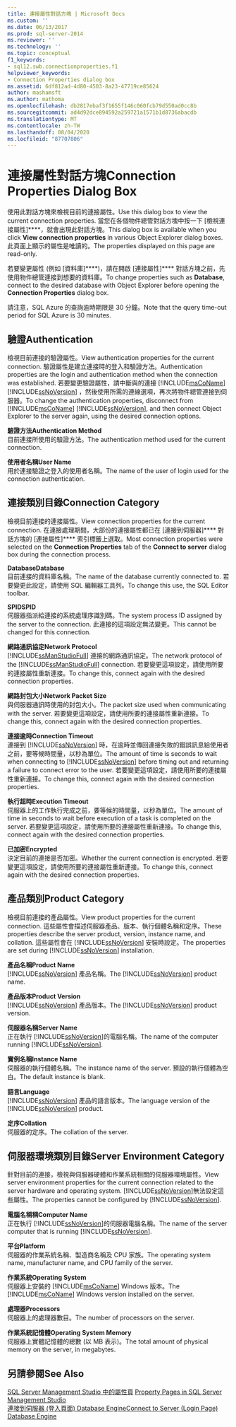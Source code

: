 ```yaml
---
title: 連接屬性對話方塊 | Microsoft Docs
ms.custom: ''
ms.date: 06/13/2017
ms.prod: sql-server-2014
ms.reviewer: ''
ms.technology: ''
ms.topic: conceptual
f1_keywords:
- sql12.swb.connectionproperties.f1
helpviewer_keywords:
- Connection Properties dialog box
ms.assetid: 6df812ad-4d80-4503-8a23-47719ce85624
author: mashamsft
ms.author: mathoma
ms.openlocfilehash: db2817ebaf3f1655f146c060fcb79d550ad0cc8b
ms.sourcegitcommit: ad4d92dce894592a259721a1571b1d8736abacdb
ms.translationtype: MT
ms.contentlocale: zh-TW
ms.lasthandoff: 08/04/2020
ms.locfileid: "87707806"
---
```

# <a name="connection-properties-dialog-box"></a><span data-ttu-id="01cb7-102">連接屬性對話方塊</span><span class="sxs-lookup"><span data-stu-id="01cb7-102">Connection Properties Dialog Box</span></span>
  <span data-ttu-id="01cb7-103">使用此對話方塊來檢視目前的連接屬性。</span><span class="sxs-lookup"><span data-stu-id="01cb7-103">Use this dialog box to view the current connection properties.</span></span> <span data-ttu-id="01cb7-104">當您在各個物件總管對話方塊中按一下 [檢視連接屬性]\*\*\*\*，就會出現此對話方塊。</span><span class="sxs-lookup"><span data-stu-id="01cb7-104">This dialog box is available when you click **View connection properties** in various Object Explorer dialog boxes.</span></span> <span data-ttu-id="01cb7-105">此頁面上顯示的屬性是唯讀的。</span><span class="sxs-lookup"><span data-stu-id="01cb7-105">The properties displayed on this page are read-only.</span></span>  
  
 <span data-ttu-id="01cb7-106">若要變更屬性 (例如 [資料庫]\*\*\*\*)，請在開啟 [連接屬性]\*\*\*\* 對話方塊之前，先使用物件總管連接到想要的資料庫。</span><span class="sxs-lookup"><span data-stu-id="01cb7-106">To change properties such as **Database**, connect to the desired database with Object Explorer before opening the **Connection Properties** dialog box.</span></span>  
  
 <span data-ttu-id="01cb7-107">請注意，SQL Azure 的查詢逾時期限是 30 分鐘。</span><span class="sxs-lookup"><span data-stu-id="01cb7-107">Note that the query time-out period for SQL Azure is 30 minutes.</span></span>  
  
## <a name="authentication"></a><span data-ttu-id="01cb7-108">驗證</span><span class="sxs-lookup"><span data-stu-id="01cb7-108">Authentication</span></span>  
 <span data-ttu-id="01cb7-109">檢視目前連接的驗證屬性。</span><span class="sxs-lookup"><span data-stu-id="01cb7-109">View authentication properties for the current connection.</span></span> <span data-ttu-id="01cb7-110">驗證屬性是建立連接時的登入和驗證方法。</span><span class="sxs-lookup"><span data-stu-id="01cb7-110">Authentication properties are the login and authentication method when the connection was established.</span></span> <span data-ttu-id="01cb7-111">若要變更驗證屬性，請中斷與的連接 [!INCLUDE[msCoName](../includes/msconame-md.md)] [!INCLUDE[ssNoVersion](../includes/ssnoversion-md.md)] ，然後使用所需的連線選項，再次將物件總管連接到伺服器。</span><span class="sxs-lookup"><span data-stu-id="01cb7-111">To change the authentication properties, disconnect from [!INCLUDE[msCoName](../includes/msconame-md.md)] [!INCLUDE[ssNoVersion](../includes/ssnoversion-md.md)], and then connect Object Explorer to the server again, using the desired connection options.</span></span>  
  
 <span data-ttu-id="01cb7-112">**驗證方法**</span><span class="sxs-lookup"><span data-stu-id="01cb7-112">**Authentication Method**</span></span>  
 <span data-ttu-id="01cb7-113">目前連接所使用的驗證方法。</span><span class="sxs-lookup"><span data-stu-id="01cb7-113">The authentication method used for the current connection.</span></span>  
  
 <span data-ttu-id="01cb7-114">**使用者名稱**</span><span class="sxs-lookup"><span data-stu-id="01cb7-114">**User Name**</span></span>  
 <span data-ttu-id="01cb7-115">用於連接驗證之登入的使用者名稱。</span><span class="sxs-lookup"><span data-stu-id="01cb7-115">The name of the user of login used for the connection authentication.</span></span>  
  
## <a name="connection-category"></a><span data-ttu-id="01cb7-116">連接類別目錄</span><span class="sxs-lookup"><span data-stu-id="01cb7-116">Connection Category</span></span>  
 <span data-ttu-id="01cb7-117">檢視目前連接的連接屬性。</span><span class="sxs-lookup"><span data-stu-id="01cb7-117">View connection properties for the current connection.</span></span> <span data-ttu-id="01cb7-118">在連接處理期間，大部份的連接屬性都已在 [連接到伺服器]\*\*\*\* 對話方塊的 [連接屬性]\*\*\*\* 索引標籤上選取。</span><span class="sxs-lookup"><span data-stu-id="01cb7-118">Most connection properties were selected on the **Connection Properties** tab of the **Connect to server** dialog box during the connection process.</span></span>  
  
 <span data-ttu-id="01cb7-119">**Database**</span><span class="sxs-lookup"><span data-stu-id="01cb7-119">**Database**</span></span>  
 <span data-ttu-id="01cb7-120">目前連接的資料庫名稱。</span><span class="sxs-lookup"><span data-stu-id="01cb7-120">The name of the database currently connected to.</span></span> <span data-ttu-id="01cb7-121">若要變更此設定，請使用 SQL 編輯器工具列。</span><span class="sxs-lookup"><span data-stu-id="01cb7-121">To change this use, the SQL Editor toolbar.</span></span>  
  
 <span data-ttu-id="01cb7-122">**SPID**</span><span class="sxs-lookup"><span data-stu-id="01cb7-122">**SPID**</span></span>  
 <span data-ttu-id="01cb7-123">伺服器指派給連接的系統處理序識別碼。</span><span class="sxs-lookup"><span data-stu-id="01cb7-123">The system process ID assigned by the server to the connection.</span></span> <span data-ttu-id="01cb7-124">此連接的這項設定無法變更。</span><span class="sxs-lookup"><span data-stu-id="01cb7-124">This cannot be changed for this connection.</span></span>  
  
 <span data-ttu-id="01cb7-125">**網路通訊協定**</span><span class="sxs-lookup"><span data-stu-id="01cb7-125">**Network Protocol**</span></span>  
 <span data-ttu-id="01cb7-126">[!INCLUDE[ssManStudioFull](../includes/ssmanstudiofull-md.md)] 連接的網路通訊協定。</span><span class="sxs-lookup"><span data-stu-id="01cb7-126">The network protocol of the [!INCLUDE[ssManStudioFull](../includes/ssmanstudiofull-md.md)] connection.</span></span> <span data-ttu-id="01cb7-127">若要變更這項設定，請使用所要的連接屬性重新連接。</span><span class="sxs-lookup"><span data-stu-id="01cb7-127">To change this, connect again with the desired connection properties.</span></span>  
  
 <span data-ttu-id="01cb7-128">**網路封包大小**</span><span class="sxs-lookup"><span data-stu-id="01cb7-128">**Network Packet Size**</span></span>  
 <span data-ttu-id="01cb7-129">與伺服器通訊時使用的封包大小。</span><span class="sxs-lookup"><span data-stu-id="01cb7-129">The packet size used when communicating with the server.</span></span> <span data-ttu-id="01cb7-130">若要變更這項設定，請使用所要的連接屬性重新連接。</span><span class="sxs-lookup"><span data-stu-id="01cb7-130">To change this, connect again with the desired connection properties.</span></span>  
  
 <span data-ttu-id="01cb7-131">**連接逾時**</span><span class="sxs-lookup"><span data-stu-id="01cb7-131">**Connection Timeout**</span></span>  
 <span data-ttu-id="01cb7-132">連接到 [!INCLUDE[ssNoVersion](../includes/ssnoversion-md.md)] 時，在逾時並傳回連接失敗的錯誤訊息給使用者之前，要等候時間量，以秒為單位。</span><span class="sxs-lookup"><span data-stu-id="01cb7-132">The amount of time is seconds to wait when connecting to [!INCLUDE[ssNoVersion](../includes/ssnoversion-md.md)] before timing out and returning a failure to connect error to the user.</span></span> <span data-ttu-id="01cb7-133">若要變更這項設定，請使用所要的連接屬性重新連接。</span><span class="sxs-lookup"><span data-stu-id="01cb7-133">To change this, connect again with the desired connection properties.</span></span>  
  
 <span data-ttu-id="01cb7-134">**執行超時**</span><span class="sxs-lookup"><span data-stu-id="01cb7-134">**Execution Timeout**</span></span>  
 <span data-ttu-id="01cb7-135">伺服器上的工作執行完成之前，要等候的時間量，以秒為單位。</span><span class="sxs-lookup"><span data-stu-id="01cb7-135">The amount of time in seconds to wait before execution of a task is completed on the server.</span></span> <span data-ttu-id="01cb7-136">若要變更這項設定，請使用所要的連接屬性重新連接。</span><span class="sxs-lookup"><span data-stu-id="01cb7-136">To change this, connect again with the desired connection properties.</span></span>  
  
 <span data-ttu-id="01cb7-137">**已加密**</span><span class="sxs-lookup"><span data-stu-id="01cb7-137">**Encrypted**</span></span>  
 <span data-ttu-id="01cb7-138">決定目前的連接是否加密。</span><span class="sxs-lookup"><span data-stu-id="01cb7-138">Whether the current connection is encrypted.</span></span> <span data-ttu-id="01cb7-139">若要變更這項設定，請使用所要的連接屬性重新連接。</span><span class="sxs-lookup"><span data-stu-id="01cb7-139">To change this, connect again with the desired connection properties.</span></span>  
  
## <a name="product-category"></a><span data-ttu-id="01cb7-140">產品類別</span><span class="sxs-lookup"><span data-stu-id="01cb7-140">Product Category</span></span>  
 <span data-ttu-id="01cb7-141">檢視目前連接的產品屬性。</span><span class="sxs-lookup"><span data-stu-id="01cb7-141">View product properties for the current connection.</span></span> <span data-ttu-id="01cb7-142">這些屬性會描述伺服器產品、版本、執行個體名稱和定序。</span><span class="sxs-lookup"><span data-stu-id="01cb7-142">These properties describe the server product, version, instance name, and collation.</span></span> <span data-ttu-id="01cb7-143">這些屬性會在 [!INCLUDE[ssNoVersion](../includes/ssnoversion-md.md)] 安裝時設定。</span><span class="sxs-lookup"><span data-stu-id="01cb7-143">The properties are set during [!INCLUDE[ssNoVersion](../includes/ssnoversion-md.md)] installation.</span></span>  
  
 <span data-ttu-id="01cb7-144">**產品名稱**</span><span class="sxs-lookup"><span data-stu-id="01cb7-144">**Product Name**</span></span>  
 <span data-ttu-id="01cb7-145">[!INCLUDE[ssNoVersion](../includes/ssnoversion-md.md)] 產品名稱。</span><span class="sxs-lookup"><span data-stu-id="01cb7-145">The [!INCLUDE[ssNoVersion](../includes/ssnoversion-md.md)] product name.</span></span>  
  
 <span data-ttu-id="01cb7-146">**產品版本**</span><span class="sxs-lookup"><span data-stu-id="01cb7-146">**Product Version**</span></span>  
 <span data-ttu-id="01cb7-147">[!INCLUDE[ssNoVersion](../includes/ssnoversion-md.md)] 產品版本。</span><span class="sxs-lookup"><span data-stu-id="01cb7-147">The [!INCLUDE[ssNoVersion](../includes/ssnoversion-md.md)] product version.</span></span>  
  
 <span data-ttu-id="01cb7-148">**伺服器名稱**</span><span class="sxs-lookup"><span data-stu-id="01cb7-148">**Server Name**</span></span>  
 <span data-ttu-id="01cb7-149">正在執行 [!INCLUDE[ssNoVersion](../includes/ssnoversion-md.md)]的電腦名稱。</span><span class="sxs-lookup"><span data-stu-id="01cb7-149">The name of the computer running [!INCLUDE[ssNoVersion](../includes/ssnoversion-md.md)].</span></span>  
  
 <span data-ttu-id="01cb7-150">**實例名稱**</span><span class="sxs-lookup"><span data-stu-id="01cb7-150">**Instance Name**</span></span>  
 <span data-ttu-id="01cb7-151">伺服器的執行個體名稱。</span><span class="sxs-lookup"><span data-stu-id="01cb7-151">The instance name of the server.</span></span> <span data-ttu-id="01cb7-152">預設的執行個體為空白。</span><span class="sxs-lookup"><span data-stu-id="01cb7-152">The default instance is blank.</span></span>  
  
 <span data-ttu-id="01cb7-153">**語言**</span><span class="sxs-lookup"><span data-stu-id="01cb7-153">**Language**</span></span>  
 <span data-ttu-id="01cb7-154">[!INCLUDE[ssNoVersion](../includes/ssnoversion-md.md)] 產品的語言版本。</span><span class="sxs-lookup"><span data-stu-id="01cb7-154">The language version of the [!INCLUDE[ssNoVersion](../includes/ssnoversion-md.md)] product.</span></span>  
  
 <span data-ttu-id="01cb7-155">**定序**</span><span class="sxs-lookup"><span data-stu-id="01cb7-155">**Collation**</span></span>  
 <span data-ttu-id="01cb7-156">伺服器的定序。</span><span class="sxs-lookup"><span data-stu-id="01cb7-156">The collation of the server.</span></span>  
  
## <a name="server-environment-category"></a><span data-ttu-id="01cb7-157">伺服器環境類別目錄</span><span class="sxs-lookup"><span data-stu-id="01cb7-157">Server Environment Category</span></span>  
 <span data-ttu-id="01cb7-158">針對目前的連接，檢視與伺服器硬體和作業系統相關的伺服器環境屬性。</span><span class="sxs-lookup"><span data-stu-id="01cb7-158">View server environment properties for the current connection related to the server hardware and operating system.</span></span> <span data-ttu-id="01cb7-159">[!INCLUDE[ssNoVersion](../includes/ssnoversion-md.md)]無法設定這些屬性。</span><span class="sxs-lookup"><span data-stu-id="01cb7-159">The properties cannot be configured by [!INCLUDE[ssNoVersion](../includes/ssnoversion-md.md)].</span></span>  
  
 <span data-ttu-id="01cb7-160">**電腦名稱稱**</span><span class="sxs-lookup"><span data-stu-id="01cb7-160">**Computer Name**</span></span>  
 <span data-ttu-id="01cb7-161">正在執行 [!INCLUDE[ssNoVersion](../includes/ssnoversion-md.md)]的伺服器電腦名稱。</span><span class="sxs-lookup"><span data-stu-id="01cb7-161">The name of the server computer that is running [!INCLUDE[ssNoVersion](../includes/ssnoversion-md.md)].</span></span>  
  
 <span data-ttu-id="01cb7-162">**平台**</span><span class="sxs-lookup"><span data-stu-id="01cb7-162">**Platform**</span></span>  
 <span data-ttu-id="01cb7-163">伺服器的作業系統名稱、製造商名稱及 CPU 家族。</span><span class="sxs-lookup"><span data-stu-id="01cb7-163">The operating system name, manufacturer name, and CPU family of the server.</span></span>  
  
 <span data-ttu-id="01cb7-164">**作業系統**</span><span class="sxs-lookup"><span data-stu-id="01cb7-164">**Operating System**</span></span>  
 <span data-ttu-id="01cb7-165">伺服器上安裝的 [!INCLUDE[msCoName](../includes/msconame-md.md)] Windows 版本。</span><span class="sxs-lookup"><span data-stu-id="01cb7-165">The [!INCLUDE[msCoName](../includes/msconame-md.md)] Windows version installed on the server.</span></span>  
  
 <span data-ttu-id="01cb7-166">**處理器**</span><span class="sxs-lookup"><span data-stu-id="01cb7-166">**Processors**</span></span>  
 <span data-ttu-id="01cb7-167">伺服器上的處理器數目。</span><span class="sxs-lookup"><span data-stu-id="01cb7-167">The number of processors on the server.</span></span>  
  
 <span data-ttu-id="01cb7-168">**作業系統記憶體**</span><span class="sxs-lookup"><span data-stu-id="01cb7-168">**Operating System Memory**</span></span>  
 <span data-ttu-id="01cb7-169">伺服器上實體記憶體的總數 (以 MB 表示)。</span><span class="sxs-lookup"><span data-stu-id="01cb7-169">The total amount of physical memory on the server, in megabytes.</span></span>  
  
## <a name="see-also"></a><span data-ttu-id="01cb7-170">另請參閱</span><span class="sxs-lookup"><span data-stu-id="01cb7-170">See Also</span></span>  
 <span data-ttu-id="01cb7-171">[SQL Server Management Studio 中的屬性頁](../ssms/property-pages-in-sql-server-management-studio.md) </span><span class="sxs-lookup"><span data-stu-id="01cb7-171">[Property Pages in SQL Server Management Studio](../ssms/property-pages-in-sql-server-management-studio.md) </span></span>  
 [<span data-ttu-id="01cb7-172">連接到伺服器 &#40;登入頁面&#41; Database Engine</span><span class="sxs-lookup"><span data-stu-id="01cb7-172">Connect to Server &#40;Login Page&#41; Database Engine</span></span>](../ssms/f1-help/connect-to-server-login-page-database-engine.md)  
  
  
